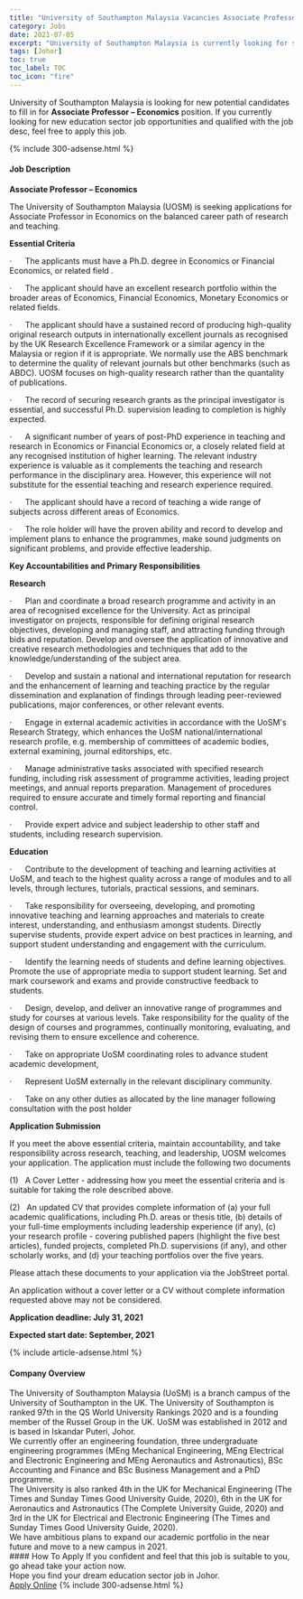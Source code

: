 ```yaml
---
title: "University of Southampton Malaysia Vacancies Associate Professor – Economics" 
category: Jobs 
date: 2021-07-05 
excerpt: "University of Southampton Malaysia is currently looking for suitable person to fill in the Associate Professor – Economics which positioned at Johor" 
tags: [Johor] 
toc: true 
toc_label: TOC 
toc_icon: "fire" 
--- 
```


<p>University of Southampton Malaysia is looking for new potential candidates to fill in for <b>Associate Professor – Economics</b> position. If you currently looking for new education sector job opportunities and qualified with the job desc, feel free to apply this job.
</p>{% include 300-adsense.html %} 
<div><div><h4>Job Description</h4></div><div><div><span><div><p><strong>Associate Professor &#8211; Economics</strong></p><p>The University of Southampton Malaysia (UOSM) is seeking applications for Associate Professor in Economics on the balanced career path of research and teaching.</p><p><strong>Essential Criteria</strong></p><p>&#183;&#160;&#160;&#160;&#160;&#160;&#160;The applicants must have a Ph.D. degree in Economics or Financial Economics, or related field .</p><p>&#183;&#160;&#160;&#160;&#160;&#160;&#160;The applicant should have an excellent research portfolio within the broader areas of Economics, Financial Economics, Monetary Economics or related fields.</p><p>&#183;&#160;&#160;&#160;&#160;&#160;&#160;The applicant should have a sustained record of producing high-quality original research outputs in internationally excellent journals as recognised by the UK Research Excellence Framework or a similar agency in the Malaysia or region if it is appropriate. We normally use the ABS benchmark to determine the quality of relevant journals but other benchmarks (such as ABDC). UOSM focuses on high-quality research rather than the quantality of publications. &#160;</p><p>&#183;&#160;&#160;&#160;&#160;&#160;&#160;The record of securing research grants as the principal investigator is essential, and successful Ph.D. supervision leading to completion is highly expected.</p><p>&#183;&#160;&#160;&#160;&#160;&#160;&#160;A significant number of years of post-PhD experience in teaching and research in Economics or Financial Economics or, a closely related field at any recognised institution of higher learning. The relevant industry experience is valuable as it complements the teaching and research performance in the disciplinary area. However, this experience will not substitute for the essential teaching and research experience required.</p><p>&#183;&#160;&#160;&#160;&#160;&#160;&#160;The applicant should have a record of teaching a wide range of subjects across different areas of Economics.&#160;</p><p>&#183;&#160;&#160;&#160;&#160;&#160;&#160;The role holder will have the proven ability and record to develop and implement plans to enhance the programmes, make sound judgments on significant problems, and provide effective leadership.</p><p><strong>Key Accountabilities and Primary Responsibilities</strong></p><p><strong>Research</strong></p><p>&#183;&#160;&#160;&#160;&#160;&#160;&#160;Plan and coordinate a broad research programme and activity in an area of recognised excellence for the University.&#160;Act as principal investigator on projects, responsible for defining original research objectives, developing and managing staff, and attracting funding through bids and reputation. Develop and oversee the application of innovative and creative research methodologies and techniques that add to the knowledge/understanding of the subject area.</p><p>&#183;&#160;&#160;&#160;&#160;&#160;&#160;Develop and sustain a national and international reputation for research and the enhancement of learning and teaching practice by the regular dissemination and explanation of findings through leading peer-reviewed publications, major conferences, or other relevant events.&#160;</p><p>&#183;&#160;&#160;&#160;&#160;&#160;&#160;Engage in external academic activities in accordance with the UoSM's Research Strategy, which enhances the UoSM national/international research profile, e.g. membership of committees of academic bodies, external examining, journal editorships, etc.</p><p>&#183;&#160;&#160;&#160;&#160;&#160;&#160;Manage administrative tasks associated with specified research funding, including risk assessment of programme activities, leading project meetings, and annual reports preparation.&#160;Management of procedures required to ensure accurate and timely formal reporting and financial control.</p><p>&#183;&#160;&#160;&#160;&#160;&#160;&#160;Provide expert advice and subject leadership to other staff and students, including research supervision.</p><p><strong>Education</strong></p><p>&#183;&#160;&#160;&#160;&#160;&#160;&#160;Contribute to the development of teaching and learning activities at UoSM, and teach to the highest quality across a range of modules and to all levels, through lectures, tutorials, practical sessions, and seminars.&#160;</p><p>&#183;&#160;&#160;&#160;&#160;&#160;&#160;Take responsibility for overseeing, developing, and promoting innovative teaching and learning approaches and materials to create interest, understanding, and enthusiasm amongst students. Directly supervise students, provide expert advice on best practices in learning, and support student understanding and engagement with the curriculum.&#160;</p><p>&#183;&#160;&#160;&#160;&#160;&#160;&#160;Identify the learning needs of students and define learning objectives. Promote the use of appropriate media to support student learning.&#160;Set and mark coursework and exams and provide constructive feedback to students.&#160;</p><p>&#183;&#160;&#160;&#160;&#160;&#160;&#160;Design, develop, and deliver an innovative range of programmes and study for courses at various levels.&#160;Take responsibility for the quality of the design of courses and programmes, continually monitoring, evaluating, and revising them to ensure excellence and coherence.</p><p>&#183;&#160;&#160;&#160;&#160;&#160;&#160;Take on appropriate UoSM coordinating roles to advance student academic development,</p><p>&#183;&#160;&#160;&#160;&#160;&#160;&#160;Represent UoSM externally in the relevant disciplinary community.</p><p>&#183;&#160;&#160;&#160;&#160;&#160;&#160;Take on any other duties as allocated by the line manager following consultation with the post holder</p><p><strong>Application Submission</strong></p><p>If you meet the above essential criteria, maintain accountability, and take responsibility across research, teaching, and leadership, UOSM welcomes your application. The application must include the following two documents</p><p>(1)&#160;&#160;&#160;A Cover Letter - addressing how you meet the essential criteria and is suitable for taking the role described above.</p><p>(2)&#160;&#160;&#160;An updated CV that provides complete information of (a) your full academic qualifications, including Ph.D. areas or thesis title, (b) details of your full-time employments including leadership experience (if any), (c) your research profile - covering published papers (highlight the five best articles), funded projects, completed Ph.D. supervisions (if any), and other scholarly works, and (d) your teaching portfolios over the five years.</p><p><span>Please attach these documents to your application via the JobStreet portal.</span></p><p>An application without a cover letter or a CV without complete information requested above may not be considered.</p><p><strong>Application deadline: </strong><strong>July 31, 2021</strong></p><p><strong>Expected start date:&#160;</strong><strong>September, 2021&#160;</strong></p></div></span></div></div></div> 
{% include article-adsense.html %} 
<div><div><h4>Company Overview</h4></div><div><div><span><div><div>
<div>
<div>
<div>The University of Southampton Malaysia (UoSM) is a branch campus of the University of Southampton in the UK. The University of Southampton is ranked 97th in the QS World University Rankings 2020 and is a founding member of the Russel Group in the UK. UoSM was established in 2012 and is based in Iskandar Puteri, Johor.</div>
<div>We currently offer an engineering foundation, three undergraduate engineering programmes (MEng Mechanical Engineering, MEng Electrical and Electronic Engineering and MEng Aeronautics and Astronautics),&#160;BSc Accounting and Finance and BSc Business Management and a PhD programme.</div>
<div>The University is also ranked 4th in the UK for Mechanical Engineering (The Times and Sunday Times Good University Guide, 2020), 6th in the UK for Aeronautics and Astronautics (The Complete University Guide, 2020) and 3rd in the UK for Electrical and Electronic Engineering (The Times and Sunday Times Good University Guide, 2020).</div>
<div>We have ambitious plans to expand our academic portfolio in the near future and move to a new campus in 2021.</div>
</div>
</div>
</div></div></span></div></div></div> 
#### How To Apply 
If you confident and feel that this job is suitable to you, go ahead take your action now. <br/> 
Hope you find your dream education sector job in Johor. <br/> 
<a href="https://www.jobstreet.com.my/en/job/associate-professor-economics-4605647?jobId=jobstreet-my-job-4605647" class="btn btn--info" target="_blank" rel="nofollow noopenner">Apply Online</a> 
{% include 300-adsense.html %} 